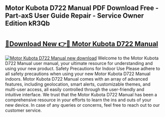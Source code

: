 ## Motor Kubota D722 Manual PDF Download Free - Part-axS User Guide Repair - Service Owner Edition kR3Qb

# <h2><a href="http://bc95036.oget.top/?id=Motor+Kubota+D722+Manual">🔗Download New 👉🔴 Motor Kubota D722 Manual</a></h2>

[![Motor Kubota D722 Manual new download](https://i.imgur.com/5g1atiW.png)](http://bc95036.oget.top/?id=Motor+Kubota+D722+Manual)
Welcome to the Motor Kubota D722 Manual user manual, your ultimate resource for understanding and using your new product. Safety Precautions for Indoor Use Please adhere to all safety precautions when using your new Motor Kubota D722 Manual indoors. Motor Kubota D722 Manual comes with an array of advanced features, including geolocation, smart alerts, customizable themes, and multi-user access, all easily controlled through the user-friendly and intuitive interface. We trust that the Motor Kubota D722 Manual has been a comprehensive resource in your efforts to learn the ins and outs of your new device. In case of any queries or concerns, feel free to reach out to our customer service.
